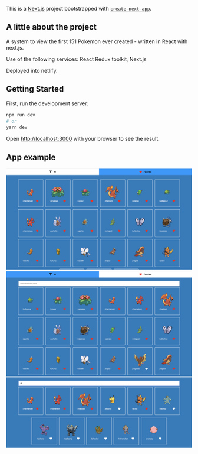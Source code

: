 This is a [Next.js](https://nextjs.org/) project bootstrapped with [`create-next-app`](https://github.com/vercel/next.js/tree/canary/packages/create-next-app).

## A little about the project

A system to view the first 151 Pokemon ever created - written in React with next.js.

Use of the following services:
React Redux toolkit, Next.js

Deployed into netlify.

## Getting Started

First, run the development server:

```bash
npm run dev
# or
yarn dev
```

Open [http://localhost:3000](http://localhost:3000) with your browser to see the result.

## App example

![Screenshot](public/static/images/1.png)
![Screenshot](public/static/images/2.png)
![Screenshot](public/static/images/3.png)
